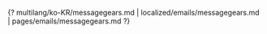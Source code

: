 {? multilang/ko-KR/messagegears.md | localized/emails/messagegears.md | pages/emails/messagegears.md ?}
